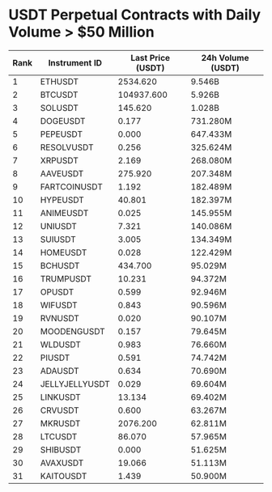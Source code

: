 # USDT Perpetual Contracts with Daily Volume > $50 Million

| Rank | Instrument ID | Last Price (USDT) | 24h Volume (USDT) |
|------|---------------|-------------------|-------------------|
| 1 | ETHUSDT | 2534.620 | 9.546B |
| 2 | BTCUSDT | 104937.600 | 5.926B |
| 3 | SOLUSDT | 145.620 | 1.028B |
| 4 | DOGEUSDT | 0.177 | 731.280M |
| 5 | PEPEUSDT | 0.000 | 647.433M |
| 6 | RESOLVUSDT | 0.256 | 325.624M |
| 7 | XRPUSDT | 2.169 | 268.080M |
| 8 | AAVEUSDT | 275.920 | 207.348M |
| 9 | FARTCOINUSDT | 1.192 | 182.489M |
| 10 | HYPEUSDT | 40.801 | 182.397M |
| 11 | ANIMEUSDT | 0.025 | 145.955M |
| 12 | UNIUSDT | 7.321 | 140.086M |
| 13 | SUIUSDT | 3.005 | 134.349M |
| 14 | HOMEUSDT | 0.028 | 122.429M |
| 15 | BCHUSDT | 434.700 | 95.029M |
| 16 | TRUMPUSDT | 10.231 | 94.372M |
| 17 | OPUSDT | 0.599 | 92.946M |
| 18 | WIFUSDT | 0.843 | 90.596M |
| 19 | RVNUSDT | 0.020 | 90.107M |
| 20 | MOODENGUSDT | 0.157 | 79.645M |
| 21 | WLDUSDT | 0.983 | 76.660M |
| 22 | PIUSDT | 0.591 | 74.742M |
| 23 | ADAUSDT | 0.634 | 70.690M |
| 24 | JELLYJELLYUSDT | 0.029 | 69.604M |
| 25 | LINKUSDT | 13.134 | 69.402M |
| 26 | CRVUSDT | 0.600 | 63.267M |
| 27 | MKRUSDT | 2076.200 | 62.811M |
| 28 | LTCUSDT | 86.070 | 57.965M |
| 29 | SHIBUSDT | 0.000 | 51.625M |
| 30 | AVAXUSDT | 19.066 | 51.113M |
| 31 | KAITOUSDT | 1.439 | 50.900M |
